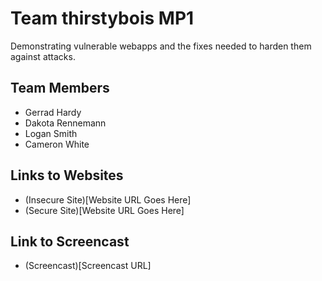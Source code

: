 # Team thirstybois MP1
Demonstrating vulnerable webapps and the fixes needed to harden them against attacks. 

## Team Members
* Gerrad Hardy
* Dakota Rennemann
* Logan Smith
* Cameron White

## Links to Websites
* (Insecure Site)[Website URL Goes Here]
* (Secure Site)[Website URL Goes Here]

## Link to Screencast
* (Screencast)[Screencast URL]
